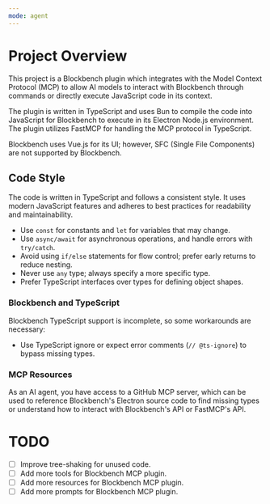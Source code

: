 ```yaml
---
mode: agent
---
```


# Project Overview

This project is a Blockbench plugin which integrates with the Model Context Protocol (MCP) to allow AI models to interact with Blockbench through commands or directly execute JavaScript code in its context.

The plugin is written in TypeScript and uses Bun to compile the code into JavaScript for Blockbench to execute in its Electron Node.js environment. The plugin utilizes FastMCP for handling the MCP protocol in TypeScript.

Blockbench uses Vue.js for its UI; however, SFC (Single File Components) are not supported by Blockbench.

## Code Style
The code is written in TypeScript and follows a consistent style. It uses modern JavaScript features and adheres to best practices for readability and maintainability.

- Use `const` for constants and `let` for variables that may change.
- Use `async/await` for asynchronous operations, and handle errors with `try/catch`.
- Avoid using `if/else` statements for flow control; prefer early returns to reduce nesting.
- Never use `any` type; always specify a more specific type.
- Prefer TypeScript interfaces over types for defining object shapes.

### Blockbench and TypeScript
Blockbench TypeScript support is incomplete, so some workarounds are necessary:
- Use TypeScript ignore or expect error comments (`// @ts-ignore`) to bypass missing types.

### MCP Resources
As an AI agent, you have access to a GitHub MCP server, which can be used to reference Blockbench's Electron source code to find missing types or understand how to interact with Blockbench's API or FastMCP's API.

# TODO
- [ ] Improve tree-shaking for unused code.
- [ ] Add more tools for Blockbench MCP plugin.
- [ ] Add more resources for Blockbench MCP plugin.
- [ ] Add more prompts for Blockbench MCP plugin.
